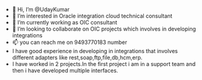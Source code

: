 - 👋 Hi, I’m @UdayKumar
- 👀 I’m interested in Oracle integration cloud technical consultant
- 🌱 I’m currently working as OIC consultant
- 💞️ I’m looking to collaborate on OIC projects which involves in developing integrations 
- 📫 you can reach me on 9493770183 number 
- I have good experience in developing in integrations that involves different adapters like rest,soap,ftp,file,db,hcm,erp.
- I have worked in 2 projects.In the first project i am in a support team and then i have developed multiple interfaces.
<!---
UdayKumar8/UdayKumar8 is a ✨ special ✨ repository because its `README.md` (this file) appears on your GitHub profile.
You can click the Preview link to take a look at your changes.
--->
